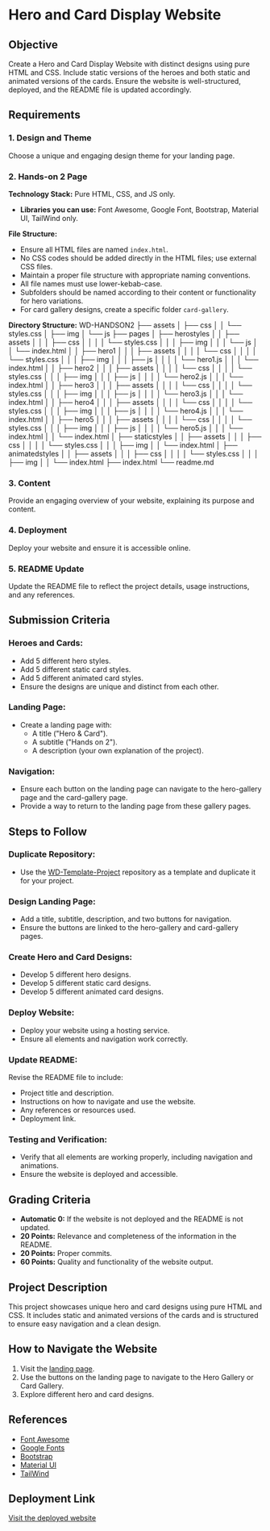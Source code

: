 # Hero and Card Display Website

## Objective
Create a Hero and Card Display Website with distinct designs using pure HTML and CSS. Include static versions of the heroes and both static and animated versions of the cards. Ensure the website is well-structured, deployed, and the README file is updated accordingly.

## Requirements

### 1. Design and Theme
Choose a unique and engaging design theme for your landing page.

### 2. Hands-on 2 Page
**Technology Stack:** Pure HTML, CSS, and JS only.
- **Libraries you can use:** Font Awesome, Google Font, Bootstrap, Material UI, TailWind only.

**File Structure:**
- Ensure all HTML files are named `index.html`.
- No CSS codes should be added directly in the HTML files; use external CSS files.
- Maintain a proper file structure with appropriate naming conventions.
- All file names must use lower-kebab-case.
- Subfolders should be named according to their content or functionality for hero variations.
- For card gallery designs, create a specific folder `card-gallery`.

**Directory Structure:**
WD-HANDSON2
├── assets
│ ├── css
│ │ └── styles.css
│ ├── img
│ └── js
├── pages
│ ├── herostyles
│ │ ├── assets
│ │ │ ├── css
│ │ │ │ └── styles.css
│ │ │ ├── img
│ │ │ └── js
│ │ └── index.html
│ │ ├── hero1
│ │ │ ├── assets
│ │ │ │ └── css
│ │ │ │     └── styles.css
│ │ │ ├── img
│ │ │ ├── js
│ │ │ │ └── hero1.js
│ │ │ └── index.html
│ │ ├── hero2
│ │ │ ├── assets
│ │ │ │ └── css
│ │ │ │     └── styles.css
│ │ │ ├── img
│ │ │ ├── js
│ │ │ │ └── hero2.js
│ │ │ └── index.html
│ │ ├── hero3
│ │ │ ├── assets
│ │ │ │ └── css
│ │ │ │     └── styles.css
│ │ │ ├── img
│ │ │ ├── js
│ │ │ │ └── hero3.js
│ │ │ └── index.html
│ │ ├── hero4
│ │ │ ├── assets
│ │ │ │ └── css
│ │ │ │     └── styles.css
│ │ │ ├── img
│ │ │ ├── js
│ │ │ │ └── hero4.js
│ │ │ └── index.html
│ │ ├── hero5
│ │ │ ├── assets
│ │ │ │ └── css
│ │ │ │     └── styles.css
│ │ │ ├── img
│ │ │ ├── js
│ │ │ │ └── hero5.js
│ │ │ └── index.html
│ │ └── index.html
│ ├── staticstyles
│ │ ├── assets
│ │ │ ├── css
│ │ │ │ └── styles.css
│ │ │ ├── img
│ │ └── index.html
│ ├── animatedstyles
│ │ ├── assets
│ │ │ ├── css
│ │ │ │ └── styles.css
│ │ │ ├── img
│ │ └── index.html
├── index.html
└── readme.md

### 3. Content
Provide an engaging overview of your website, explaining its purpose and content.

### 4. Deployment
Deploy your website and ensure it is accessible online.

### 5. README Update
Update the README file to reflect the project details, usage instructions, and any references.

## Submission Criteria

### Heroes and Cards:
- Add 5 different hero styles.
- Add 5 different static card styles.
- Add 5 different animated card styles.
- Ensure the designs are unique and distinct from each other.

### Landing Page:
- Create a landing page with:
  - A title ("Hero & Card").
  - A subtitle ("Hands on 2").
  - A description (your own explanation of the project).

### Navigation:
- Ensure each button on the landing page can navigate to the hero-gallery page and the card-gallery page.
- Provide a way to return to the landing page from these gallery pages.

## Steps to Follow

### Duplicate Repository:
- Use the [WD-Template-Project](https://example.com) repository as a template and duplicate it for your project.

### Design Landing Page:
- Add a title, subtitle, description, and two buttons for navigation.
- Ensure the buttons are linked to the hero-gallery and card-gallery pages.

### Create Hero and Card Designs:
- Develop 5 different hero designs.
- Develop 5 different static card designs.
- Develop 5 different animated card designs.

### Deploy Website:
- Deploy your website using a hosting service.
- Ensure all elements and navigation work correctly.

### Update README:
Revise the README file to include:
- Project title and description.
- Instructions on how to navigate and use the website.
- Any references or resources used.
- Deployment link.

### Testing and Verification:
- Verify that all elements are working properly, including navigation and animations.
- Ensure the website is deployed and accessible.

## Grading Criteria
- **Automatic 0:** If the website is not deployed and the README is not updated.
- **20 Points:** Relevance and completeness of the information in the README.
- **20 Points:** Proper commits.
- **60 Points:** Quality and functionality of the website output.

## Project Description
This project showcases unique hero and card designs using pure HTML and CSS. It includes static and animated versions of the cards and is structured to ensure easy navigation and a clean design.

## How to Navigate the Website
1. Visit the [landing page](https://your-deployed-link).
2. Use the buttons on the landing page to navigate to the Hero Gallery or Card Gallery.
3. Explore different hero and card designs.

## References
- [Font Awesome](https://fontawesome.com/)
- [Google Fonts](https://fonts.google.com/)
- [Bootstrap](https://getbootstrap.com/)
- [Material UI](https://material-ui.com/)
- [TailWind](https://tailwindcss.com/)

## Deployment Link
[Visit the deployed website](https://your-deployed-link)
